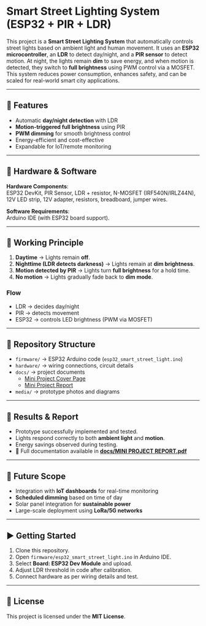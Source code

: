 # Smart Street Lighting System (ESP32 + PIR + LDR)

This project is a **Smart Street Lighting System** that automatically controls street lights based on ambient light and human movement. It uses an **ESP32 microcontroller**, an **LDR** to detect day/night, and a **PIR sensor** to detect motion. At night, the lights remain **dim** to save energy, and when motion is detected, they switch to **full brightness** using PWM control via a MOSFET. This system reduces power consumption, enhances safety, and can be scaled for real-world smart city applications.

---

## 🔹 Features
- Automatic **day/night detection** with LDR  
- **Motion-triggered full brightness** using PIR  
- **PWM dimming** for smooth brightness control  
- Energy-efficient and cost-effective  
- Expandable for IoT/remote monitoring  

---

## 🔹 Hardware & Software
**Hardware Components**:  
ESP32 DevKit, PIR Sensor, LDR + resistor, N-MOSFET (IRF540N/IRLZ44N), 12V LED strip, 12V adapter, resistors, breadboard, jumper wires.  

**Software Requirements**:  
Arduino IDE (with ESP32 board support).  

---

## 🔹 Working Principle
1. **Daytime** → Lights remain **off**.  
2. **Nighttime (LDR detects darkness)** → Lights remain at **dim brightness**.  
3. **Motion detected by PIR** → Lights turn **full brightness** for a hold time.  
4. **No motion** → Lights gradually fade back to **dim mode**.  

### Flow
- LDR → decides day/night  
- PIR → detects movement  
- ESP32 → controls LED brightness (PWM via MOSFET)  

---

## 🔹 Repository Structure
- `firmware/` → ESP32 Arduino code (`esp32_smart_street_light.ino`)  
- `hardware/` → wiring connections, circuit details  
- `docs/` → project documents
  - [Mini Project Cover Page](docs/mini%20project%20COVER%20PAGE.pdf) 
  - [Mini Project Report](docs/MINI%20PROJECT%20REPORT.pdf)   
- `media/` → prototype photos and diagrams  

---

## 🔹 Results & Report
- Prototype successfully implemented and tested.  
- Lights respond correctly to both **ambient light** and **motion**.  
- Energy savings observed during testing.  
- 📑 Full documentation available in **[docs/MINI PROJECT REPORT.pdf](docs/MINI%20PROJECT%20REPORT.pdf)**  

---

## 🔹 Future Scope
- Integration with **IoT dashboards** for real-time monitoring  
- **Scheduled dimming** based on time of day  
- Solar panel integration for **sustainable power**  
- Large-scale deployment using **LoRa/5G networks**  

---

## ▶️ Getting Started
1. Clone this repository.  
2. Open `firmware/esp32_smart_street_light.ino` in Arduino IDE.  
3. Select **Board: ESP32 Dev Module** and upload.  
4. Adjust LDR threshold in code after calibration.  
5. Connect hardware as per wiring details and test.  

---

## 📌 License
This project is licensed under the **MIT License**.  
